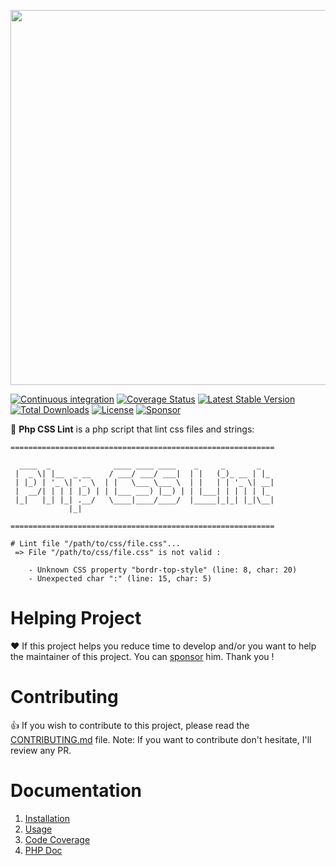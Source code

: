 <p align="center">
  <a href="https://github.com/neilime/easy-win-setup" target="_blank"><img src="https://repository-images.githubusercontent.com/79255687/759bde80-eaaa-11e9-8919-6a8ad3b4a34d" width="600"></a>
</p>

[![Continuous integration](https://github.com/neilime/php-css-lint/workflows/Continuous%20integration/badge.svg)](https://github.com/neilime/php-css-lint/actions?query=workflow%3A%22Continuous+integration%22)
[![Coverage Status](https://coveralls.io/repos/github/neilime/php-css-lint/badge.svg)](https://coveralls.io/github/neilime/php-css-lint)
[![Latest Stable Version](https://poser.pugx.org/neilime/php-css-lint/v/stable)](https://packagist.org/packages/neilime/php-css-lint)
[![Total Downloads](https://poser.pugx.org/neilime/php-css-lint/downloads)](https://packagist.org/packages/neilime/php-css-lint)
[![License](https://poser.pugx.org/neilime/php-css-lint/license)](https://packagist.org/packages/neilime/php-css-lint)
[![Sponsor](https://img.shields.io/badge/%E2%9D%A4-Sponsor-ff69b4)](https://github.com/sponsors/neilime)

📢 **Php CSS Lint** is a php script that lint css files and strings:

```
===========================================================

  ____  _              ____ ____ ____    _     _       _
 |  _ \| |__  _ __    / ___/ ___/ ___|  | |   (_)_ __ | |_
 | |_) | '_ \| '_ \  | |   \___ \___ \  | |   | | '_ \| __|
 |  __/| | | | |_) | | |___ ___) |__) | | |___| | | | | |_
 |_|   |_| |_| .__/   \____|____/____/  |_____|_|_| |_|\__|
             |_|

===========================================================

# Lint file "/path/to/css/file.css"...
 => File "/path/to/css/file.css" is not valid :

    - Unknown CSS property "bordr-top-style" (line: 8, char: 20)
    - Unexpected char ":" (line: 15, char: 5)
```

# Helping Project

❤️ If this project helps you reduce time to develop and/or you want to help the maintainer of this project. You can [sponsor](https://github.com/sponsors/neilime) him. Thank you !

# Contributing

👍 If you wish to contribute to this project, please read the [CONTRIBUTING.md](CONTRIBUTING.md) file. Note: If you want to contribute don't hesitate, I'll review any PR.

# Documentation

1. [Installation](https://github.com/neilime/php-css-lint/wiki/Installation)
2. [Usage](https://github.com/neilime/php-css-lint/wiki/Usage)
3. [Code Coverage](https://coveralls.io/github/neilime/php-css-lint)
4. [PHP Doc](https://neilime.github.io/php-css-lint/phpdoc)
